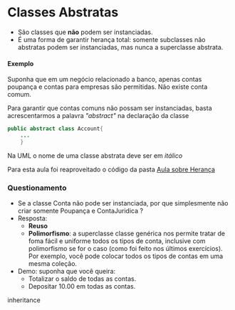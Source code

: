 # Classes Abstratas

* São classes que **não** podem ser instanciadas.
* É uma forma de garantir herança total: somente subclasses não abstratas podem ser instanciadas, mas nunca a superclasse abstrata.

#### Exemplo

Suponha que em um negócio relacionado a banco, apenas contas poupança e contas para empresas são permitidas. Não existe conta comum.

Para garantir que contas comuns não possam ser instanciadas, basta acrescentarmos a palavra *"abstract"* na declaração da classe

``` Java
public abstract class Account{
    ...
    }
```

Na UML o nome de uma classe abstrata deve ser em *itálico*

Para esta aula foi reaproveitado o código da pasta [Aula sobre Herança](src\anotacoes\herancaPolimorfismo\herenca)

### Questionamento
* Se a classe Conta não pode ser instanciada, por que simplesmente não criar somente Poupança e ContaJuridica ?
* Resposta:
  * **Reuso**
  * **Polimorfismo**: a superclasse classe genérica nos permite tratar de foma fácil e uniforme todos os tipos de conta, inclusive com polimorfismo se for o caso (como foi feito nos últimos exercícios). Por exemplo, você pode colocar todos os tipos de contas em uma mesma coleção.
* Demo: suponha que você queira:
  * Totalizar o saldo de todas as contas.
  * Depositar 10.00 em todas as contas.

inheritance